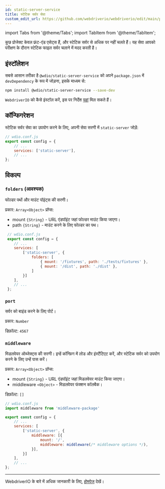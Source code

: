 ```yaml
---
id: static-server-service
title: स्टेटिक सर्वर सेवा
custom_edit_url: https://github.com/webdriverio/webdriverio/edit/main/packages/wdio-static-server-service/README.md
---
```


import Tabs from '@theme/Tabs';
import TabItem from '@theme/TabItem';

कुछ प्रोजेक्ट केवल फ्रंट-एंड एसेट्स हैं, और स्टेटिक सर्वर से अधिक पर नहीं चलते हैं। यह सेवा आपको परीक्षण के दौरान स्टेटिक फाइल सर्वर चलाने में मदद करती है।

## इंस्टॉलेशन

सबसे आसान तरीका है `@wdio/static-server-service` को अपने `package.json` में `devDependency` के रूप में जोड़ना, इसके माध्यम से:

```sh
npm install @wdio/static-server-service --save-dev
```

`WebdriverIO` को कैसे इंस्टॉल करें, इस पर निर्देश [यहां](https://webdriver.io/docs/gettingstarted) मिल सकते हैं।

## कॉन्फिगरेशन

स्टेटिक सर्वर सेवा का उपयोग करने के लिए, अपनी सेवा सरणी में `static-server` जोड़ें:

```js
// wdio.conf.js
export const config = {
    // ...
    services: ['static-server'],
    // ...
};
```

## विकल्प

### `folders` (आवश्यक)

फोल्डर पथों और माउंट पॉइंट्स की सरणी।

प्रकार: `Array<Object>`
प्रॉप्स:
 - mount `{String}` - URL एंडपॉइंट जहां फोल्डर माउंट किया जाएगा।
 - path `{String}` - माउंट करने के लिए फोल्डर का पथ।

``` javascript
 // wdio.conf.js
 export const config = {
    // ...
    services: [
        ['static-server', {
            folders: [
                { mount: '/fixtures', path: './tests/fixtures' },
                { mount: '/dist', path: './dist' },
            ]
        }]
    ],
    // ...
 };
```

### `port`

सर्वर को बाइंड करने के लिए पोर्ट।

प्रकार: `Number`

डिफ़ॉल्ट: `4567`

### `middleware`

मिडलवेयर ऑब्जेक्ट्स की सरणी। इन्हें कॉन्फ़िग में लोड और इंस्टैंटिएट करें, और स्टेटिक सर्वर को उपयोग करने के लिए उन्हें पास करें।

प्रकार: `Array<Object>`
प्रॉप्स:
 - mount `{String}` - URL एंडपॉइंट जहां मिडलवेयर माउंट किया जाएगा।
 - middleware `<Object>` - मिडलवेयर फंक्शन कॉलबैक।

डिफ़ॉल्ट: `[]`

``` javascript
// wdio.conf.js
import middleware from 'middleware-package'

export const config = {
    // ...
    services: [
        ['static-server', {
            middleware: [{
                mount: '/',
                middleware: middleware(/* middleware options */),
            }],
        }]
    ],
    // ...
};
```

----

WebdriverIO के बारे में अधिक जानकारी के लिए, [होमपेज](http://webdriver.io) देखें।